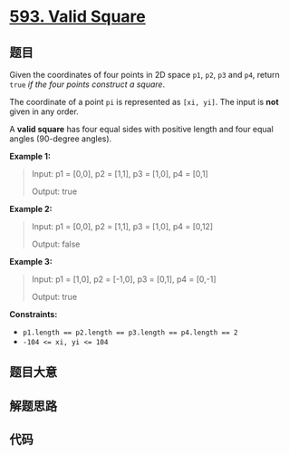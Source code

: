 # [593. Valid Square](https://leetcode.com/problems/valid-square/)

## 题目

Given the coordinates of four points in 2D space `p1`, `p2`, `p3` and `p4`,
return `true` _if the four points construct a square_.

The coordinate of a point `pi` is represented as `[xi, yi]`. The input is
**not** given in any order.

A **valid square** has four equal sides with positive length and four equal
angles (90-degree angles).



**Example 1:**

> Input: p1 = [0,0], p2 = [1,1], p3 = [1,0], p4 = [0,1]
> 
> Output: true

**Example 2:**

> Input: p1 = [0,0], p2 = [1,1], p3 = [1,0], p4 = [0,12]
> 
> Output: false

**Example 3:**

> Input: p1 = [1,0], p2 = [-1,0], p3 = [0,1], p4 = [0,-1]
> 
> Output: true

**Constraints:**

  * `p1.length == p2.length == p3.length == p4.length == 2`
  * `-104 <= xi, yi <= 104`


## 题目大意

## 解题思路

## 代码

```javascript

```


